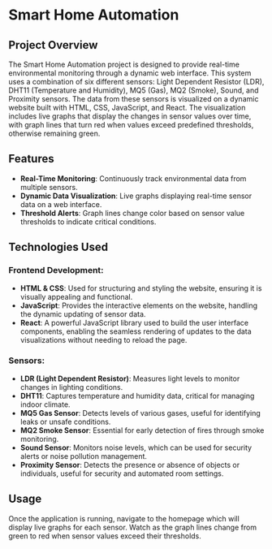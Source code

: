 # Smart Home Automation

## Project Overview
The Smart Home Automation project is designed to provide real-time environmental monitoring through a dynamic web interface. This system uses a combination of six different sensors: Light Dependent Resistor (LDR), DHT11 (Temperature and Humidity), MQ5 (Gas), MQ2 (Smoke), Sound, and Proximity sensors. The data from these sensors is visualized on a dynamic website built with HTML, CSS, JavaScript, and React. The visualization includes live graphs that display the changes in sensor values over time, with graph lines that turn red when values exceed predefined thresholds, otherwise remaining green.

## Features
- **Real-Time Monitoring**: Continuously track environmental data from multiple sensors.
- **Dynamic Data Visualization**: Live graphs displaying real-time sensor data on a web interface.
- **Threshold Alerts**: Graph lines change color based on sensor value thresholds to indicate critical conditions.

## Technologies Used
### Frontend Development:
- **HTML & CSS**: Used for structuring and styling the website, ensuring it is visually appealing and functional.
- **JavaScript**: Provides the interactive elements on the website, handling the dynamic updating of sensor data.
- **React**: A powerful JavaScript library used to build the user interface components, enabling the seamless rendering of updates to the data visualizations without needing to reload the page.

### Sensors:
- **LDR (Light Dependent Resistor)**: Measures light levels to monitor changes in lighting conditions.
- **DHT11**: Captures temperature and humidity data, critical for managing indoor climate.
- **MQ5 Gas Sensor**: Detects levels of various gases, useful for identifying leaks or unsafe conditions.
- **MQ2 Smoke Sensor**: Essential for early detection of fires through smoke monitoring.
- **Sound Sensor**: Monitors noise levels, which can be used for security alerts or noise pollution management.
- **Proximity Sensor**: Detects the presence or absence of objects or individuals, useful for security and automated room settings.

## Usage
Once the application is running, navigate to the homepage which will display live graphs for each sensor. Watch as the graph lines change from green to red when sensor values exceed their thresholds.



